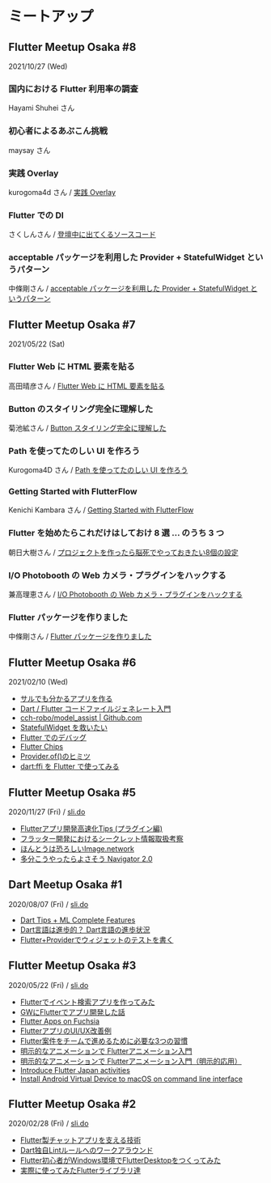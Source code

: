 # ミートアップ

## Flutter Meetup Osaka #8
2021/10/27 (Wed)

### 国内における Flutter 利用率の調査
Hayami Shuhei さん

<YouTubeVideo video-id="Qr0FYc0-Mgc" title="国内における Flutter 利用率の調査" />

<!--
[https://youtu.be/Qr0FYc0-Mgc](https://youtu.be/Qr0FYc0-Mgc)
-->

### 初心者によるあぷこん挑戦
maysay さん

<YouTubeVideo video-id="MKS6FzK3gqI" title="初心者によるあぷこん挑戦" />

<!--
[https://youtu.be/MKS6FzK3gqI](https://youtu.be/MKS6FzK3gqI)
-->

### 実践 Overlay
kurogoma4d さん / [実践 Overlay](https://boring-johnson-2e5fc2.netlify.app/1)

<YouTubeVideo video-id="4MKNZEYO4I0" title="実践 Overlay" />

<!--
[https://youtu.be/4MKNZEYO4I0](https://youtu.be/4MKNZEYO4I0)
-->

### Flutter での DI
さくしんさん / [登壇中に出てくるソースコード](https://github.com/xaatw0/osaka20211027/tree/getit)

<YouTubeVideo video-id="yLMyzM1R73w" title="Flutter での DI" />

<!--
[https://youtu.be/yLMyzM1R73w](https://youtu.be/yLMyzM1R73w)
-->

### acceptable パッケージを利用した Provider + StatefulWidget というパターン
中條剛さん / [acceptable パッケージを利用した Provider + StatefulWidget というパターン](https://docs.google.com/presentation/d/1aed7FYyUwr8NrY5nXLMQmLXlWuITSAdfB65hf2O6Qps/edit#slide=id.p)

<YouTubeVideo video-id="e4I2qQM3Z-s" title="acceptable パッケージを利用した Provider + StatefulWidget というパターン" />

<!--
[https://youtu.be/e4I2qQM3Z-s](https://youtu.be/e4I2qQM3Z-s)
-->

## Flutter Meetup Osaka #7
2021/05/22 (Sat)

### Flutter Web に HTML 要素を貼る
高田晴彦さん / [Flutter Web に HTML 要素を貼る](https://www.docswell.com/s/tfandkusu/NK6475-FlutterWebHtmlElement)

<YouTubeVideo video-id="UKqtwRLYjss" title="Flutter Web に HTML 要素を貼る" />

<!--
[https://www.youtube.com/watch?v=UKqtwRLYjss](https://www.youtube.com/watch?v=UKqtwRLYjss)
-->

### Button のスタイリング完全に理解した
菊池絋さん / [Button スタイリング完全に理解した](https://docs.google.com/presentation/d/11ZpVdRknk-CufSIxmRN86Iej3rfWNONQ15pzniNKWi8/edit#slide=id.p)

<YouTubeVideo video-id="3T_cRn3sQiI" title="Button のスタイリング完全に理解した" />

<!--
[https://www.youtube.com/watch?v=3T_cRn3sQiI](https://www.youtube.com/watch?v=3T_cRn3sQiI)
-->

### Path を使ってたのしい UI を作ろう
Kurogoma4D さん / [Path を使ってたのしい UI を作ろう](https://docs.google.com/presentation/d/1fcO-ZHH68aiUQctO_bbs_npR-xAtVn9YAS5i9fFpN4g/edit#slide=id.p)

<YouTubeVideo video-id="JzwOxpW-KbI" title="Path を使ってたのしい UI を作ろう" />

<!--
[https://www.youtube.com/watch?v=JzwOxpW-KbI](https://www.youtube.com/watch?v=JzwOxpW-KbI)
-->

### Getting Started with FlutterFlow
Kenichi Kambara さん / [Getting Started with FlutterFlow](https://speakerdeck.com/korodroid/getting-started-with-flutterflow)

<YouTubeVideo video-id="amem5wVuwQA" title="Getting Started with FlutterFlow" />

<!--
[https://www.youtube.com/watch?v=amem5wVuwQA](https://www.youtube.com/watch?v=amem5wVuwQA)
-->

### Flutter を始めたらこれだけはしておけ 8 選 ... のうち 3 つ
朝日大樹さん / [プロジェクトを作ったら脳死でやっておきたい8個の設定](https://blog.dalt.me/2708)

<YouTubeVideo video-id="ydQivPOon6g" title="Flutter を始めたらこれだけはしておけ 8 選 ... のうち 3 つ" />

<!--
[https://www.youtube.com/watch?v=ydQivPOon6g](https://www.youtube.com/watch?v=ydQivPOon6g)
-->

### I/O Photobooth の Web カメラ・プラグインをハックする
兼高理恵さん / [I/O Photobooth の Web カメラ・プラグインをハックする](https://drive.google.com/file/d/15eCW59_PTBNwYQPZsNFkNAuva5RKpXzP/view)

<YouTubeVideo video-id="zaHBqWQDzvs" title="I/O Photobooth の Web カメラ・プラグインをハックする" />

<!--
[https://www.youtube.com/watch?v=zaHBqWQDzvs](https://www.youtube.com/watch?v=zaHBqWQDzvs)
-->

### Flutter パッケージを作りました
中條剛さん / [Flutter パッケージを作りました](https://docs.google.com/presentation/d/1YssRkNYTwwkUCX826B6l6xI2B-lUWN94-Zzg0NxdBMc/edit#slide=id.p)

<YouTubeVideo video-id="Ycpo2Dq3qKs" title="Flutter パッケージを作りました" />

<!--
[https://www.youtube.com/watch?v=Ycpo2Dq3qKs](https://www.youtube.com/watch?v=Ycpo2Dq3qKs)
-->

## Flutter Meetup Osaka #6
2021/02/10 (Wed)

<YouTubeVideo video-id="XnGlLwMbMpY" title="Flutter Meetup Osaka #6" />

<!--
[https://www.youtube.com/watch?v=XnGlLwMbMpY](https://www.youtube.com/watch?v=XnGlLwMbMpY)
-->

- [サルでも分かるアプリを作る](https://docs.google.com/presentation/d/1RRonOcUChykWjL6A30SSH3r3PoCMoXArkutXxf4HJ5A/edit#slide=id.g1276827f2e_0_5)
- [Dart / Flutter コードファイルジェネレート入門](https://www.slideshare.net/cch-robo/dart-flutter-242484240)
- [cch-robo/model_assist | Github.com](https://github.com/cch-robo/model_assist)
- [StatefulWidget を救いたい](https://docs.google.com/presentation/d/1coyO9Z9p_Ot1FDTRCnq7EC5CVosYe_ge1zrDDndE7sg/edit)
- [Flutter でのデバッグ](https://speakerdeck.com/tetsukick/flutter-meetup-osaka-number-6)
- [Flutter Chips](https://zenn.dev/tetsukick/books/06ee607e30e243)
- [Provider.of()のヒミツ](https://docs.google.com/presentation/d/1DdWjtjuuNv-OxnDZNB5irqHH2l3UelGMctVTmWXKYBk/edit#slide=id.p)
- [dart:ffi を Flutter で使ってみる](https://qiita.com/hyshu/items/8eb71d7d36d56b2b5bb0)

## Flutter Meetup Osaka #5
2020/11/27 (Fri) / [sli.do](https://app.sli.do/event/3szqbwy1)

<YouTubeVideo video-id="lU4T05erc84" title="Flutter Meetup Osaka #5" />

<!--
[https://youtu.be/lU4T05erc84](https://youtu.be/lU4T05erc84)
-->

- [Flutterアプリ開発高速化Tips (プラグイン編)](https://speakerdeck.com/korodroid/flutterapurikai-fa-gao-su-hua-tips-puraguinbian)
- [フラッター開発におけるシークレット情報取扱考察](https://www2.slideshare.net/cch-robo/ss-239527695)
- [ほんとうは恐ろしいImage.network](https://docs.google.com/presentation/d/1eiMiV2B9L-3ChE16ZskUWvxuW5EZdLEVuPEi2y0PI2g/edit)
- [多分こうやったらよさそう Navigator 2.0](https://docs.google.com/presentation/d/1YRczr1NzuVzfst_fbjhHb_JF0BujXzyQ0-3A9AWJPFw/edit)

## Dart Meetup Osaka #1
2020/08/07 (Fri) / [sli.do](https://app.sli.do/event/1cs5vqx8)

<YouTubeVideo video-id="e79QGqUDfw4" title="Dart Meetup Osaka #1" />

<!--
[https://youtu.be/e79QGqUDfw4](https://youtu.be/e79QGqUDfw4)
-->

- [Dart Tips + ML Complete Features](https://speakerdeck.com/korodroid/dart-meetup-osaka-number-1-dart-tips-plus-ml-complete-features)
- [Dart言語は進歩的？ Dart言語の進歩状況](https://drive.google.com/file/d/1zi2QUSG2Rn5L06A9Gh7Myasmf20sKLu_/view)
- [Flutter+Providerでウィジェットのテストを書く](https://speakerdeck.com/osamtimizer/widget-test-with-provider)

## Flutter Meetup Osaka #3
2020/05/22 (Fri) / [sli.do](https://app.sli.do/event/8xodjmjf)

<YouTubeVideo video-id="UJyE1Bd5Y2o" title="Flutter Meetup Osaka #3" />

<!--
[https://www.youtube.com/watch?v=UJyE1Bd5Y2o](https://www.youtube.com/watch?v=0H4hc291t5A)
-->

- [Flutterでイベント検索アプリを作ってみた](https://speakerdeck.com/bumptakayuki/flutterru-men)
- [GWにFlutterでアプリ開発した話](https://www.slideshare.net/syukwsk/track-paint)
- [Flutter Apps on Fuchsia](https://speakerdeck.com/kurunpan/flutter-apps-on-fuchsia)
- [FlutterアプリのUI/UX改善例](https://speakerdeck.com/korodroid/uxgai-shan-li)
- [Flutter案件をチームで進めるために必要な3つの習慣](https://speakerdeck.com/jj_zushi/three-team-rules-for-flutter-project)
- [明示的なアニメーションで Flutterアニメーション入門](https://drive.google.com/file/d/1513SaLtoGPD70kwkpeHKHRfEToV9cw-1/view)
- [明示的なアニメーションで Flutterアニメーション入門（明示的応用）](https://drive.google.com/file/d/1Gr08nCcFdtVhRm2HMQvFSHDGlm9fz_dR/view)
- [Introduce Flutter Japan activities](https://talks.godoc.org/github.com/qt-luigi/talks/2020/introduce-flutter-japan-activities.slide#1)
- [Install Android Virtual Device to macOS on command line interface](https://talks.godoc.org/github.com/qt-luigi/talks/2020/install-avd-to-macos-on-cli.slide#1)

## Flutter Meetup Osaka #2
2020/02/28 (Fri) / [sli.do](https://app.sli.do/event/woe08zjl)

- [Flutter製チャットアプリを支える技術](https://speakerdeck.com/yasi/technologies-that-support-a-flutter-chat-application)
- [Dart独自Lintルールへのワークアラウンド](https://speakerdeck.com/tomocy/work-around-dart-custom-lint-rule)
- [Flutter初心者がWindows環境でFlutterDesktopをつくってみた](https://speakerdeck.com/tkoshi000/flutterchu-xin-zhe-gawindowshuan-jing-deflutterdesktopwotukututemita)
- [実際に使ってみたFlutterライブラリ達](https://drive.google.com/file/d/105t4Llif_w8PnO00g6eU6LPAFuB6KYap/view)
